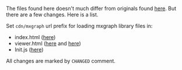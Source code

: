 The files found here doesn't much differ from originals found [here](https://github.com/jgraph/mxgraph). But there are a few changes. Here is a list.

Set `cdn/mxgraph` url prefix for loading mxgraph library files in:

* index.html ([here](https://github.com/wowofbob/jgraph-grapheditor-hs/blob/master/data/grapheditor/index.html#L49))
* viewer.html ([here](https://github.com/wowofbob/jgraph-grapheditor-hs/blob/master/data/grapheditor/viewer.html#L46) and [here](https://github.com/wowofbob/jgraph-grapheditor-hs/blob/master/data/grapheditor/viewer.html#L52))
* Init.js ([here](https://github.com/wowofbob/jgraph-grapheditor-hs/blob/master/data/grapheditor/js/Init.js#L27))

All changes are marked by `CHANGED` comment.
